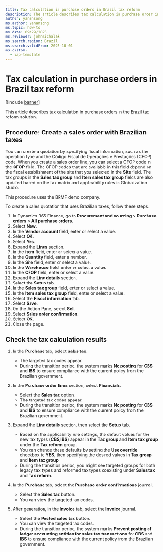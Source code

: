 ```yaml
---
title: Tax calculation in purchase orders in Brazil tax reform
description: The article describes tax calculation in purchase order in Brazil tax reform solution
author: yanansong
ms.author: yanansong
ms.topic: how-to
ms.date: 09/29/2025
ms.reviewer: johnmichalak
ms.search.region: Brazil
ms.search.validFrom: 2025-10-01
ms.custom: 
  - bap-template
---
```


# Tax calculation in purchase orders in Brazil tax reform

[!include [banner](../../includes/banner.md)]

This article describes tax calculation in purchase orders in the Brazil tax reform solution.

## Procedure: Create a sales order with Brazilian taxes

You can create a quotation by specifying fiscal information, such as the operation type and the Código Fiscal de Operações e Prestações (CFOP) code. When you create a sales order line, you can select a CFOP code in the **CFOP** field. The CFOP codes that are available in this field depend on the fiscal establishment of the site that you selected in the **Site** field. The tax groups in the **Sales tax group** and **Item sales tax group** fields are also updated based on the tax matrix and applicability rules in Globalization studio. 

This procedure uses the BRMF demo company.

To create a sales quotation that uses Brazilian taxes, follow these steps.

1. In Dynamics 365 Finance, go to **Procurement and sourcing** > **Purchase orders** > **All purchase orders**.
1. Select **New**.
1. In the **Vendor account** field, enter or select a value.
1. Select **OK**.
1. Select **Yes**.
1. Expand the **Lines** section.
1. In the **Item** field, enter or select a value.
1. In the **Quantity** field, enter a number.
1. In the **Site** field, enter or select a value.
1. In the **Warehouse** field, enter or select a value.
1. In the **CFOP** field, enter or select a value.
1. Expand the **Line details** section.
1. Select the **Setup** tab.
1. In the **Sales tax group** field, enter or select a value.
1. In the **Item sales tax group** field, enter or select a value.
1. Select the **Fiscal information** tab.
1. Select **Save**.
1. On the Action Pane, select **Sell**.
1. Select **Sales order confirmation**.
1. Select **OK**.
1. Close the page.

## Check the tax calculation results

1. In the **Purchase** tab, select **sales tax**.
   - The targeted tax codes appear. 
   - During the transition period, the system marks **No posting** for **CBS** and **IBS** to ensure compliance with the current policy from the Brazilian government.
1. In the **Purchase order lines** section, select **Financials**.
   - Select the **Sales tax** option.
   - The targeted tax codes appear. 
   - During the transition period, the system marks **No posting** for **CBS** and **IBS** to ensure compliance with the current policy from the Brazilian government.
   
1. Expand the **Line details** section, then select the **Setup** tab.
   - Based on the applicability rule settings, the default values for the new tax types (**CBS**,**IBS**) appear in the **Tax group** and **Item tax group** under the **Tax reform** group.
   - You can change these defaults by setting the **Use override** checkbox to **YES**, then specifying the desired values in **Tax group** and **Item tax group**.
   - During the transition period, you might see targeted groups for both legacy tax types and reformed tax types coexisting under **Sales tax** and **Tax reform**.
   
1. In the **Purchase** tab, select the **Purchase order confirmations** journal.
   - Select the **Sales tax** button.
   - You can view the targeted tax codes.  
   
1. After generation, in the **Invoice** tab, select the **Invoice** journal.
   - Select the **Posted sales tax** button.
   - You can view the targeted tax codes.     
   - During the transition period, the system marks **Prevent posting of ledger accounting entities for sales tax transactions** for **CBS** and **IBS** to ensure compliance with the current policy from the Brazilian government.


